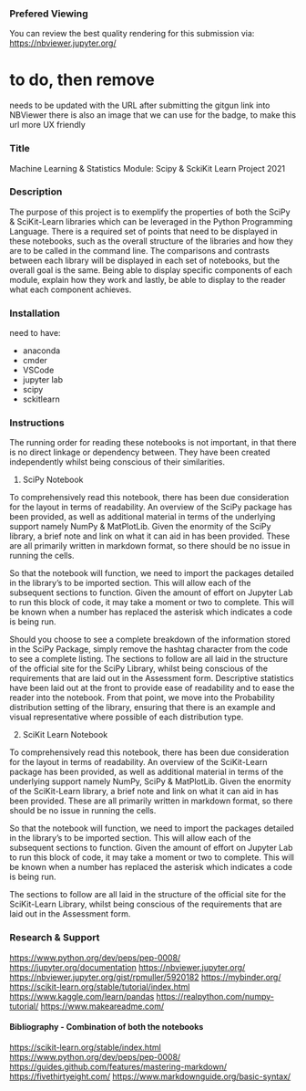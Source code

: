 ### Prefered Viewing

You can review the best quality rendering for this submission via:
https://nbviewer.jupyter.org/

# to do, then remove
needs to be updated with the URL after submitting the gitgun link into NBViewer
there is also an image that we can use for the badge, to make this url more UX friendly

### Title 

Machine Learning & Statistics Module: Scipy & SckiKit Learn Project 2021

### Description
The purpose of this project is to exemplify the properties of both the SciPy & SciKit-Learn libraries which can be leveraged in the Python Programming Language. 
There is a required set of points that need to be displayed in these notebooks, such as the overall structure of the libraries and how they are to be called in the command line. 
The comparisons and contrasts between each library will be displayed in each set of notebooks, but the overall goal is the same. Being able to display  specific components of each module, explain how they work and lastly, be able to display to the reader what each component achieves.

### Installation

need to have:
- anaconda
- cmder
- VSCode
- jupyter lab
- scipy
- sckitlearn

### Instructions
The running order for reading these notebooks is not important, in that there is no direct linkage or dependency between. They have been created independently whilst being conscious of their similarities.

1. SciPy Notebook

To comprehensively read this notebook, there has been due consideration for the layout in terms of readability. An overview of the SciPy package has been provided, as well as additional material in terms of the underlying support namely NumPy & MatPlotLib. Given the enormity of the SciPy library, a brief note and link on what it can aid in has been provided. These are all primarily written in markdown format, so there should be no issue in running the cells.

So that the notebook will function, we need to import the packages detailed in the library’s to be imported section. This will allow each of the subsequent sections to function. Given the amount of effort on Jupyter Lab to run this block of code, it may take a moment or two to complete. This will be known when a number has replaced the asterisk which indicates a code is being run.

Should you  choose to see a complete breakdown of the information stored in the SciPy Package, simply remove the hashtag character from the code to see a complete listing. 
The sections to follow are all laid in the structure of the official site for the SciPy Library, whilst being conscious of the requirements that are laid out in the Assessment form.
Descriptive statistics have been laid out at the front to provide ease of readability and to ease the reader into the notebook. From that point, we move into the Probability distribution setting of the library, ensuring that there is an example and visual representative where possible of each distribution type. 

2. SciKit Learn Notebook

To comprehensively read this notebook, there has been due consideration for the layout in terms of readability. An overview of the SciKit-Learn package has been provided, as well as additional material in terms of the underlying support namely NumPy, SciPy & MatPlotLib. Given the enormity of the SciKit-Learn library, a brief note and link on what it can aid in has been provided. These are all primarily written in markdown format, so there should be no issue in running the cells.

So that the notebook will function, we need to import the packages detailed in the library’s to be imported section. This will allow each of the subsequent sections to function. Given the amount of effort on Jupyter Lab to run this block of code, it may take a moment or two to complete. This will be known when a number has replaced the asterisk which indicates a code is being run.

The sections to follow are all laid in the structure of the official site for the SciKit-Learn Library, whilst being conscious of the requirements that are laid out in the Assessment form.


### Research & Support

https://www.python.org/dev/peps/pep-0008/
https://jupyter.org/documentation
https://nbviewer.jupyter.org/
https://nbviewer.jupyter.org/gist/rpmuller/5920182
https://mybinder.org/
https://scikit-learn.org/stable/tutorial/index.html
https://www.kaggle.com/learn/pandas
https://realpython.com/numpy-tutorial/
https://www.makeareadme.com/

#### Bibliography - Combination of both the notebooks

https://scikit-learn.org/stable/index.html
https://www.python.org/dev/peps/pep-0008/
https://guides.github.com/features/mastering-markdown/
https://fivethirtyeight.com/
https://www.markdownguide.org/basic-syntax/